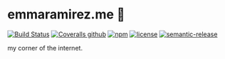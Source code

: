 # emmaramirez.me 🍍

[![Build Status](https://img.shields.io/travis/EmmaRamirez/emmaramirez.me.svg?style=flat-square)]()
[![Coveralls github](https://img.shields.io/coveralls/github/emmaramirez/emmaramirez.me.svg?style=flat-square)]()
[![npm](https://img.shields.io/emmaramirez/v/emmaramirez.me.svg?style=flat-square)]()
[![license](https://img.shields.io/badge/license-MIT%20License-blue.svg?style=flat-square)]()
[![semantic-release](https://img.shields.io/badge/%20%20%F0%9F%93%A6%F0%9F%9A%80-semantic--release-e10079.svg?style=flat-square)](https://github.com/semantic-release/semantic-release)


my corner of the internet.